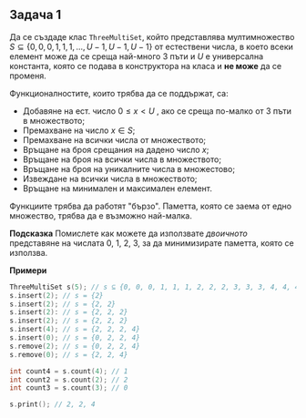 ## Задача 1
Да се създаде клас `ThreeMultiSet`, който представлява мултимножество $S \subseteq  \{0,0,0,1,1,1, ...,U-1,U-1,U-1\}$ от естествени числа, в което всеки елемент може да се среща най-много 3 пъти и $U$ e универсална константа, която се подава в конструктора на класа и **не може** да се променя.


Функционалностите, които трябва да се поддържат, са:
- Добавяне на ест. число $0 \le x \lt U$ , ако се среща по-малко от 3 пъти в множеството;
- Премахване на число $x\in S$;
- Премахване на всички числа от множеството;
- Връщане на броя срещания на дадено число $x$;
- Връщане на броя на всички числа в множеството;
- Връщане на броя на уникалните числа в множестово;
- Извеждане на всички числа в множеството;
- Връщане на минимален и максимален елемент.

Функциите трябва да работят "бързо".
Паметта, която се заема от едно множество, трябва да е възможно най-малка.

**Подсказка**
Помислете как можете да използвате *двоичното* представяне на числата 0, 1, 2, 3, за да минимизирате паметта, която се използва.

**Примери**

```c++
ThreeMultiSet s(5); // s ⊆ {0, 0, 0, 1, 1, 1, 2, 2, 2, 3, 3, 3, 4, 4, 4}, s = {}
s.insert(2); // s = {2}
s.insert(2); // s = {2, 2}
s.insert(2): // s = {2, 2, 2}
s.insert(2); // s = {2, 2, 2}
s.insert(4); // s = {2, 2, 2, 4}
s.insert(0); // s = {0, 2, 2, 4}
s.remove(2); // s = {0, 2, 2, 4}
s.remove(0); // s = {2, 2, 4}

int count4 = s.count(4); // 1
int count2 = s.count(2); // 2
int count3 = s.count(3); // 0

s.print(); // 2, 2, 4
 ```
